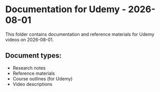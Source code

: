 # Documentation for Udemy - 2026-08-01

This folder contains documentation and reference materials for Udemy videos on 2026-08-01.

## Document types:
- Research notes
- Reference materials
- Course outlines (for Udemy)
- Video descriptions
